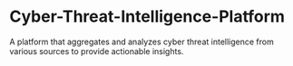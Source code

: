 # Cyber-Threat-Intelligence-Platform
A platform that aggregates and analyzes cyber threat intelligence from various sources to provide actionable insights.
